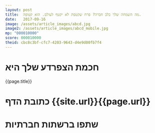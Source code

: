 ```yaml
---
layout: post
title:  מה השמחה שלך בלב חברה? פרח שקטפת לא יקטף לעולם. הוא קטופה.
date:   2017-09-16
image: /assets/article_images/abcd.jpg
image2: /assets/article_images/abcd_mobile.jpg
mp: "000010000"
score: 000010000
theid: cbc8c3bf-cfc7-4203-9643-d4e9d00fb7f4
---
```

# חכמת הצפרדע שלך היא
{{page.title}}

# כתובת הדף {{site.url}}{{page.url}}
# שתפו ברשתות חברתיות